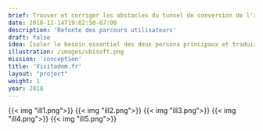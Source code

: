 ```yaml
---
brief: Trouver et corriger les obstacles du tunnel de conversion de l'application.
date: 2018-11-14T19:02:50-07:00
description: 'Refonte des parcours utilisateurs'
draft: false
idea: Isoler le besoin essentiel des deux persona principaux et traduire leurs parcours dans des wireframes détaillées. Exclure tout autre besoin de moindre importance.
illustration: /images/ubisoft.png
mission: 'conception'
title: 'Visitadom.fr'
layout: "project"
weight: 1
year: 2018
---
```


{{< img "ill1.png">}}
{{< img "ill2.png">}}
{{< img "ill3.png">}}
{{< img "ill4.png">}}
{{< img "ill5.png">}}



